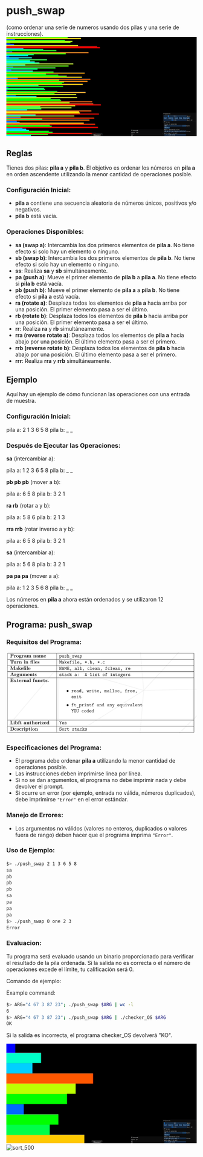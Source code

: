 # push_swap
(como ordenar una serie de numeros usando dos pilas y una serie de instrucciones).
![sort_100](./req/sort_100.gif)
## Reglas

Tienes dos pilas: **pila a** y **pila b**. El objetivo es ordenar los números en **pila a** en orden ascendente utilizando la menor cantidad de operaciones posible.

### Configuración Inicial:
- **pila a** contiene una secuencia aleatoria de números únicos, positivos y/o negativos.
- **pila b** está vacía.

### Operaciones Disponibles:
- **sa (swap a)**: Intercambia los dos primeros elementos de **pila a**. No tiene efecto si solo hay un elemento o ninguno.
- **sb (swap b)**: Intercambia los dos primeros elementos de **pila b**. No tiene efecto si solo hay un elemento o ninguno.
- **ss**: Realiza **sa** y **sb** simultáneamente.
- **pa (push a)**: Mueve el primer elemento de **pila b** a **pila a**. No tiene efecto si **pila b** está vacía.
- **pb (push b)**: Mueve el primer elemento de **pila a** a **pila b**. No tiene efecto si **pila a** está vacía.
- **ra (rotate a)**: Desplaza todos los elementos de **pila a** hacia arriba por una posición. El primer elemento pasa a ser el último.
- **rb (rotate b)**: Desplaza todos los elementos de **pila b** hacia arriba por una posición. El primer elemento pasa a ser el último.
- **rr**: Realiza **ra** y **rb** simultáneamente.
- **rra (reverse rotate a)**: Desplaza todos los elementos de **pila a** hacia abajo por una posición. El último elemento pasa a ser el primero.
- **rrb (reverse rotate b)**: Desplaza todos los elementos de **pila b** hacia abajo por una posición. El último elemento pasa a ser el primero.
- **rrr**: Realiza **rra** y **rrb** simultáneamente.

## Ejemplo

Aquí hay un ejemplo de cómo funcionan las operaciones con una entrada de muestra.

### Configuración Inicial:

pila a: 2 1 3 6 5 8 pila b: _ _


### Después de Ejecutar las Operaciones:

**sa** (intercambiar a):

pila a: 1 2 3 6 5 8 pila b: _ _


**pb pb pb** (mover a b):

pila a: 6 5 8 pila b: 3 2 1


**ra rb** (rotar a y b):

pila a: 5 8 6 pila b: 2 1 3


**rra rrb** (rotar inverso a y b):

pila a: 6 5 8 pila b: 3 2 1


**sa** (intercambiar a):

pila a: 5 6 8 pila b: 3 2 1


**pa pa pa** (mover a a):

pila a: 1 2 3 5 6 8 pila b: _ _


Los números en **pila a** ahora están ordenados y se utilizaron 12 operaciones.

## Programa: push_swap

### Requisitos del Programa:

![requisitos](./req/ps_req.png)

### Especificaciones del Programa:
- El programa debe ordenar **pila a** utilizando la menor cantidad de operaciones posible.
- Las instrucciones deben imprimirse línea por línea.
- Si no se dan argumentos, el programa no debe imprimir nada y debe devolver el prompt.
- Si ocurre un error (por ejemplo, entrada no válida, números duplicados), debe imprimirse `"Error"` en el error estándar.

### Manejo de Errores:
- Los argumentos no válidos (valores no enteros, duplicados o valores fuera de rango) deben hacer que el programa imprima `"Error"`.

### Uso de Ejemplo:
```bash
$> ./push_swap 2 1 3 6 5 8 
sa
pb
pb
pb
sa
pa
pa
pa
$> ./push_swap 0 one 2 3
Error
```

### Evaluacion:
Tu programa será evaluado usando un binario proporcionado para verificar el resultado de la pila ordenada. Si la salida no es correcta o el número de operaciones excede el límite, tu calificación será 0.

Comando de ejemplo:

Example command:
```bash
$> ARG="4 67 3 87 23"; ./push_swap $ARG | wc -l
6
$> ARG="4 67 3 87 23"; ./push_swap $ARG | ./checker_OS $ARG
OK
```

Si la salida es incorrecta, el programa checker_OS devolverá "KO".

![sort_10](./req/sort_10.gif)
![sort_500](./req/sort_500.gif)